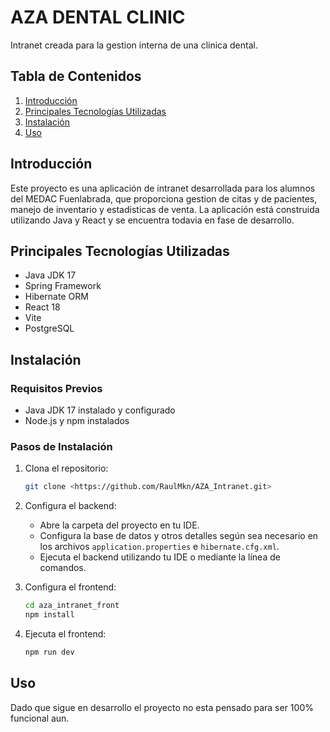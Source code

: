 # AZA DENTAL CLINIC

Intranet creada para la gestion interna de una clinica dental.

## Tabla de Contenidos

1. [Introducción](#introducción)
2. [Principales Tecnologías Utilizadas](#principales-tecnologías-utilizadas)
3. [Instalación](#instalación)
4. [Uso](#uso)


## Introducción

Este proyecto es una aplicación de intranet desarrollada para los alumnos del MEDAC Fuenlabrada, que proporciona gestion de citas y de pacientes, manejo de inventario y estadisticas de venta. La aplicación está construida utilizando Java y React y se encuentra todavia en fase de desarrollo.

## Principales Tecnologías Utilizadas

- Java JDK 17
- Spring Framework
- Hibernate ORM
- React 18
- Vite
- PostgreSQL

## Instalación

### Requisitos Previos
- Java JDK 17 instalado y configurado
- Node.js y npm instalados

### Pasos de Instalación

1. Clona el repositorio:

   ```bash
   git clone <https://github.com/RaulMkn/AZA_Intranet.git>
   ```

2. Configura el backend:

   - Abre la carpeta del proyecto en tu IDE.
   - Configura la base de datos y otros detalles según sea necesario en los archivos `application.properties` e `hibernate.cfg.xml`.
   - Ejecuta el backend utilizando tu IDE o mediante la línea de comandos.

3. Configura el frontend:

   ```bash
   cd aza_intranet_front
   npm install
   ```

4. Ejecuta el frontend:

   ```bash
   npm run dev
   ```

## Uso

Dado que sigue en desarrollo el proyecto no esta pensado para ser 100% funcional aun.